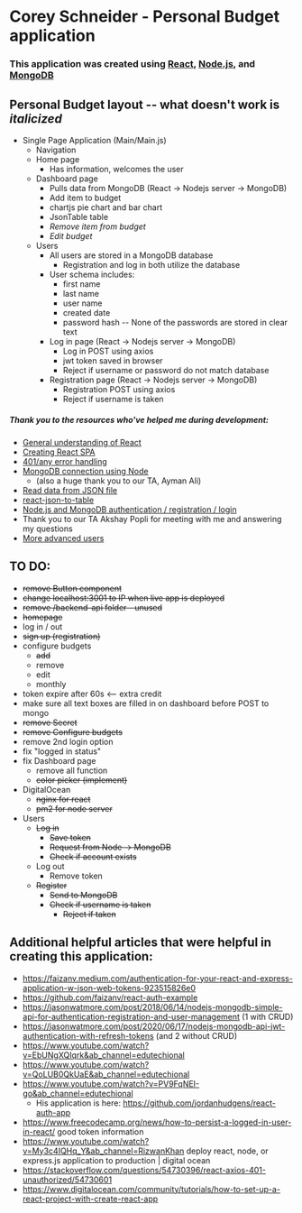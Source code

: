 # Corey Schneider - Personal Budget application

### This application was created using [React](https://reactjs.org/), [Node.js](https://nodejs.org/en/), and [MongoDB](https://www.mongodb.com/)

## Personal Budget layout -- what doesn't work is *italicized*
- Single Page Application (Main/Main.js)
    - Navigation
    - Home page
        - Has information, welcomes the user
    - Dashboard page
        - Pulls data from MongoDB (React -> Nodejs server -> MongoDB)
        - Add item to budget
        - chartjs pie chart and bar chart
        - JsonTable table
        - *Remove item from budget*
        - *Edit budget*
    - Users
        - All users are stored in a MongoDB database
            - Registration and log in both utilize the database
        - User schema includes:
            - first name
            - last name
            - user name
            - created date
            - password hash -- None of the passwords are stored in clear text
        - Log in page (React -> Nodejs server -> MongoDB)
            - Log in POST using axios
            - jwt token saved in browser
            - Reject if username or password do not match database
        - Registration page (React -> Nodejs server -> MongoDB)
            - Registration POST using axios
            - Reject if username is taken

##### Thank you to the resources who've helped me during development:
- [General understanding of React](https://www.youtube.com/watch?v=fnpmR6Q5lEc&ab_channel=Simplilearn)
- [Creating React SPA](https://www.kirupa.com/react/creating_single_page_app_react_using_react_router.htm)
- [401/any error handling](https://stackoverflow.com/a/47216863)
- [MongoDB connection using Node](https://www.youtube.com/watch?v=Qn0SOL8vK8w&ab_channel=SaturdayDeveloper)
    - (also a huge thank you to our TA, Ayman Ali)
- [Read data from JSON file](https://www.pluralsight.com/guides/fetch-data-from-a-json-file-in-a-react-app)
- [react-json-to-table](https://www.npmjs.com/package/react-json-to-table)
- [Node.js and MongoDB authentication / registration / login](https://jasonwatmore.com/post/2018/06/14/nodejs-mongodb-simple-api-for-authentication-registration-and-user-management)
- Thank you to our TA Akshay Popli for meeting with me and answering my questions
- [More advanced users](https://jasonwatmore.com/post/2018/06/14/nodejs-mongodb-simple-api-for-authentication-registration-and-user-management)


## TO DO:
- ~~remove Button component~~
- ~~change localhost:3001 to IP when live app is deployed~~
- ~~remove /backend-api folder - unused~~
- ~~homepage~~
- log in / out
- ~~sign up (registration)~~
- configure budgets
    - ~~add~~
    - remove
    - edit
    - monthly
- token expire after 60s <-- extra credit
- make sure all text boxes are filled in on dashboard before POST to mongo
- ~~remove Secret~~
- ~~remove Configure budgets~~
- remove 2nd login option
- fix "logged in status"
- fix Dashboard page
    - remove all function
    - ~~color picker (implement)~~
- DigitalOcean
    - ~~nginx for react~~
    - ~~pm2 for node server~~
- Users
    - ~~Log in~~
        - ~~Save token~~
        - ~~Request from Node -> MongoDB~~
        - ~~Check if account exists~~
    - Log out
        - Remove token
    - ~~Register~~
        - ~~Send to MongoDB~~
        - ~~Check if username is taken~~
            - ~~Reject if taken~~


## Additional helpful articles that were helpful in creating this application:
- https://faizanv.medium.com/authentication-for-your-react-and-express-application-w-json-web-tokens-923515826e0
- https://github.com/faizanv/react-auth-example
- https://jasonwatmore.com/post/2018/06/14/nodejs-mongodb-simple-api-for-authentication-registration-and-user-management (1 with CRUD)
- https://jasonwatmore.com/post/2020/06/17/nodejs-mongodb-api-jwt-authentication-with-refresh-tokens (and 2 without CRUD)
- https://www.youtube.com/watch?v=EbUNgXQIqrk&ab_channel=edutechional
- https://www.youtube.com/watch?v=QoLUB0QkUaE&ab_channel=edutechional
- https://www.youtube.com/watch?v=PV9FqNEI-go&ab_channel=edutechional
    - His application is here: https://github.com/jordanhudgens/react-auth-app
- https://www.freecodecamp.org/news/how-to-persist-a-logged-in-user-in-react/ good token information
- https://www.youtube.com/watch?v=My3c4IQHq_Y&ab_channel=RizwanKhan deploy react, node, or express.js application to production | digital ocean
- https://stackoverflow.com/questions/54730396/react-axios-401-unauthorized/54730601
- https://www.digitalocean.com/community/tutorials/how-to-set-up-a-react-project-with-create-react-app
